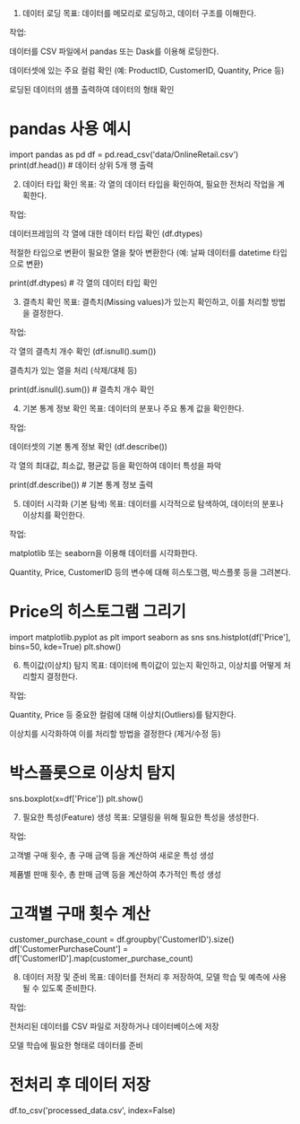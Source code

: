 1. 데이터 로딩
목표: 데이터를 메모리로 로딩하고, 데이터 구조를 이해한다.

작업:

 데이터를 CSV 파일에서 pandas 또는 Dask를 이용해 로딩한다.

 데이터셋에 있는 주요 컬럼 확인 (예: ProductID, CustomerID, Quantity, Price 등)

 로딩된 데이터의 샘플 출력하여 데이터의 형태 확인

# pandas 사용 예시
import pandas as pd
df = pd.read_csv('data/OnlineRetail.csv')
print(df.head())  # 데이터 상위 5개 행 출력



2. 데이터 타입 확인
목표: 각 열의 데이터 타입을 확인하여, 필요한 전처리 작업을 계획한다.

작업:

 데이터프레임의 각 열에 대한 데이터 타입 확인 (df.dtypes)

 적절한 타입으로 변환이 필요한 열을 찾아 변환한다 (예: 날짜 데이터를 datetime 타입으로 변환)

print(df.dtypes)  # 각 열의 데이터 타입 확인



3. 결측치 확인
목표: 결측치(Missing values)가 있는지 확인하고, 이를 처리할 방법을 결정한다.

작업:

 각 열의 결측치 개수 확인 (df.isnull().sum())

 결측치가 있는 열을 처리 (삭제/대체 등)

print(df.isnull().sum())  # 결측치 개수 확인



4. 기본 통계 정보 확인
목표: 데이터의 분포나 주요 통계 값을 확인한다.

작업:

 데이터셋의 기본 통계 정보 확인 (df.describe())

 각 열의 최대값, 최소값, 평균값 등을 확인하여 데이터 특성을 파악

print(df.describe())  # 기본 통계 정보 출력



5. 데이터 시각화 (기본 탐색)
목표: 데이터를 시각적으로 탐색하여, 데이터의 분포나 이상치를 확인한다.

작업:

 matplotlib 또는 seaborn을 이용해 데이터를 시각화한다.

 Quantity, Price, CustomerID 등의 변수에 대해 히스토그램, 박스플롯 등을 그려본다.

# Price의 히스토그램 그리기
import matplotlib.pyplot as plt
import seaborn as sns
sns.histplot(df['Price'], bins=50, kde=True)
plt.show()



6. 특이값(이상치) 탐지
목표: 데이터에 특이값이 있는지 확인하고, 이상치를 어떻게 처리할지 결정한다.

작업:

 Quantity, Price 등 중요한 컬럼에 대해 이상치(Outliers)를 탐지한다.

 이상치를 시각화하여 이를 처리할 방법을 결정한다 (제거/수정 등)

# 박스플롯으로 이상치 탐지
sns.boxplot(x=df['Price'])
plt.show()



7. 필요한 특성(Feature) 생성
목표: 모델링을 위해 필요한 특성을 생성한다.

작업:

 고객별 구매 횟수, 총 구매 금액 등을 계산하여 새로운 특성 생성

 제품별 판매 횟수, 총 판매 금액 등을 계산하여 추가적인 특성 생성

# 고객별 구매 횟수 계산
customer_purchase_count = df.groupby('CustomerID').size()
df['CustomerPurchaseCount'] = df['CustomerID'].map(customer_purchase_count)



8. 데이터 저장 및 준비
목표: 데이터를 전처리 후 저장하여, 모델 학습 및 예측에 사용될 수 있도록 준비한다.

작업:

 전처리된 데이터를 CSV 파일로 저장하거나 데이터베이스에 저장

 모델 학습에 필요한 형태로 데이터를 준비

# 전처리 후 데이터 저장
df.to_csv('processed_data.csv', index=False)